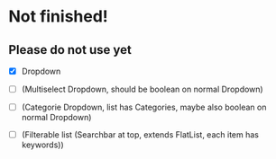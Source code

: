 # Not finished!

## Please do not use yet

- [x] Dropdown
- [ ] (Multiselect Dropdown, should be boolean on normal Dropdown)
- [ ] (Categorie Dropdown, list has Categories, maybe also boolean on normal Dropdown)

- [ ] (Filterable list (Searchbar at top, extends FlatList, each item has keywords))
